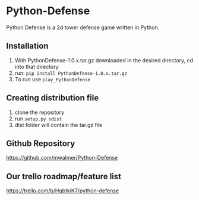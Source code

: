 # Python-Defense
Python Defense is a 2d tower defense game written in Python.

## Installation
1. With PythonDefense-1.0.x.tar.gz downloaded in the desired directory, cd into that directory
2. run: `pip install PythonDefense-1.0.x.tar.gz`
3. To run use `play_PythonDefense`

## Creating distribution file
1. clone the repository
2. run `setup.py sdist`
3. dist folder will contain the tar.gz file


## Github Repository
https://github.com/mwalmer/Python-Defense

## Our trello roadmap/feature list
https://trello.com/b/HqbtkiK7/python-defense
